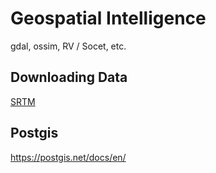 # Geospatial Intelligence

gdal, ossim, RV / Socet, etc.

## Downloading Data

[SRTM](https://dwtkns.com/srtm30m/)

## Postgis

https://postgis.net/docs/en/
